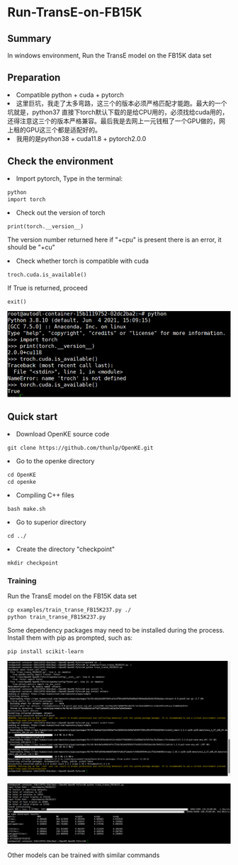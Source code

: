 # Run-TransE-on-FB15K
<h2>Summary</h2>
In windows environment, Run the TransE model on the FB15K data set

<h2>Preparation</h2>
<li>Compatible python + cuda + pytorch</li>
<li>这里巨坑，我走了太多弯路，这三个的版本必须严格匹配才能跑。最大的一个坑就是，python37 直接下torch默认下载的是给CPU用的，必须找给cuda用的，还得注意这三个的版本严格兼容。最后我是去网上一元钱租了一个GPU做的，网上租的GPU这三个都是适配好的。</li>
<li>我用的是python38 + cuda11.8 + pytorch2.0.0</li>

<h2>Check the environment</h2>

<li>Import pytorch, Type in the terminal:</li>

```
python
import torch
```
<li>Check out the version of torch</li>

```
print(torch.__version__)
```
<p>The version number returned here if "+cpu" is present there is an error, it should be "+cu"</p>
<li>Check whether torch is compatible with cuda</li>

```
troch.cuda.is_available()
```
<p>If True is returned, proceed</p>

```
exit()
```

![image](https://github.com/Cheng-Xiao-Ai/Run-TransE-on-FB15K/blob/main/img/b4e96cafefae589fa55bb87b77a5204.png)
<h2>Quick start</h2>

<li>Download OpenKE source code</li>

```
git clone https://github.com/thunlp/OpenKE.git
```
<li>Go to the openke directory</li>

```
cd OpenKE
cd openke
```
<li>Compiling C++ files</li>

```
bash make.sh
```
<li>Go to superior directory</li>

```
cd ../
```
<li>Create the directory "checkpoint"</li>

```
mkdir checkpoint
```
<h3>Training</h3>
Run the TransE model on the FB15K data set

```
cp examples/train_transe_FB15K237.py ./
python train_transe_FB15K237.py
```
<p>Some dependency packages may need to be installed during the process. Install them with pip as prompted, such as:</p>

```
pip install scikit-learn
```

![image](https://github.com/Cheng-Xiao-Ai/Run-TransE-on-FB15K/blob/main/img/e09a8686bb23459e30fb2ff0042020a.png)

![image](https://github.com/Cheng-Xiao-Ai/Run-TransE-on-FB15K/blob/main/img/1e3de61134107422a870f24efd2047a.png)
<p>Other models can be trained with similar commands</p>
